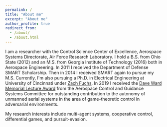 ```yaml
---
permalink: /
title: "About me"
excerpt: "About me"
author_profile: true
redirect_from: 
  - /about/
  - /about.html
---
```


I am a researcher with the Control Science Center of Excellence, Aerospace Systems Directorate, Air Force Research Laboratory.
I hold a B.S. from Ohio State (2012) and an M.S. from Georgia Institute of Technology (2016) both in Aerospace Engineering. 
In 2011 I received the Department of Defense SMART Scholarship.
Then in 2014 I received SMART again to pursue my M.S.
Currently, I'm also pursuing a Ph.D. in Electrical Engineering at University of Cincinnati under [Zach Fuchs](https://scholar.google.com/citations?user=cr_ZGFkAAAAJ&hl=en&oi=ao).
In 2019 I received the [Dave Ward Memorial Lecture Award](http://www.acgsc.org/ward_award.php) from the Aerospace Control and Guidance Systems Committee for outstanding contribution to the autonomy of unmanned aerial systems in the area of game-theoretic control in adversarial environments.


My research interests include multi-agent systems, cooperative control, differential games, and pursuit-evasion.
